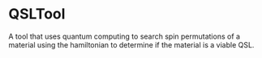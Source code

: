 # QSLTool

A tool that uses quantum computing to search spin permutations of a material using the hamiltonian to determine if the material is a viable QSL.
